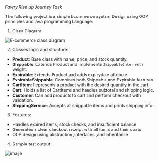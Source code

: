 *Fawry Rise up Journey Task*

The following project is a simple Ecommerce system Design using OOP principles and java programming Language:

1) Class Diagram

![E-commerce class diagram](https://github.com/user-attachments/assets/b5ae6367-6f47-4926-a5c3-0a31d2e02ca6)

2) Classes logic and structure:

- **Product**: Base class with name, price, and stock quantity.  
- **Shippable**: Extends Product and implements `ShippableInter` with weight.  
- **Expirable**: Extends Product and adds expirydate attribute.  
- **ExpirableShippable**: Combines both Shippable and Expirable features.  
- **CartItem**: Represents a product with the desired quantity in the cart.  
- **Cart**: Holds a list of CartItems and handles subtotal and shipping logic.  
- **Customer**: Can add products to cart and perform checkout with validation.  
- **ShippingService**: Accepts all shippable items and prints shipping info.

3) Features:

- Handles expired items, stock checks, and insufficient balance
- Generates a clear checkout receipt with all items and their costs
- OOP design using abstraction ,interfaces ,and inheritance

4) Sample test output:

![image](https://github.com/user-attachments/assets/833d77a0-fce9-4777-8b18-5b5ba54f1de7)



